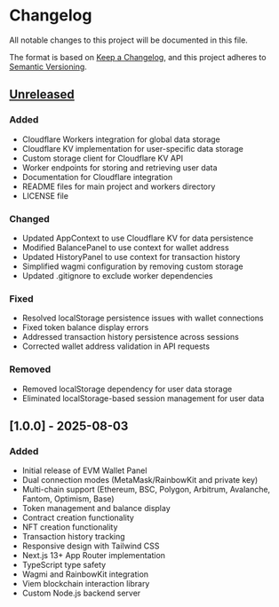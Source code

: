 # Changelog

All notable changes to this project will be documented in this file.

The format is based on [Keep a Changelog](https://keepachangelog.com/en/1.0.0/),
and this project adheres to [Semantic Versioning](https://semver.org/spec/v2.0.0.html).

## [Unreleased]

### Added
- Cloudflare Workers integration for global data storage
- Cloudflare KV implementation for user-specific data storage
- Custom storage client for Cloudflare KV API
- Worker endpoints for storing and retrieving user data
- Documentation for Cloudflare integration
- README files for main project and workers directory
- LICENSE file

### Changed
- Updated AppContext to use Cloudflare KV for data persistence
- Modified BalancePanel to use context for wallet address
- Updated HistoryPanel to use context for transaction history
- Simplified wagmi configuration by removing custom storage
- Updated .gitignore to exclude worker dependencies

### Fixed
- Resolved localStorage persistence issues with wallet connections
- Fixed token balance display errors
- Addressed transaction history persistence across sessions
- Corrected wallet address validation in API requests

### Removed
- Removed localStorage dependency for user data storage
- Eliminated localStorage-based session management for user data

## [1.0.0] - 2025-08-03

### Added
- Initial release of EVM Wallet Panel
- Dual connection modes (MetaMask/RainbowKit and private key)
- Multi-chain support (Ethereum, BSC, Polygon, Arbitrum, Avalanche, Fantom, Optimism, Base)
- Token management and balance display
- Contract creation functionality
- NFT creation functionality
- Transaction history tracking
- Responsive design with Tailwind CSS
- Next.js 13+ App Router implementation
- TypeScript type safety
- Wagmi and RainbowKit integration
- Viem blockchain interaction library
- Custom Node.js backend server

[Unreleased]: https://github.com/your-org/evm-wallet-panel/compare/v1.0.0...HEAD
